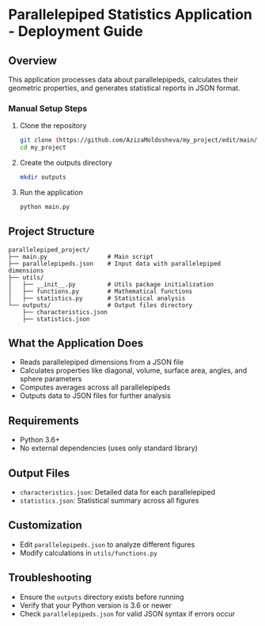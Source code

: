 # Parallelepiped Statistics Application - Deployment Guide

## Overview
This application processes data about parallelepipeds, calculates their geometric properties, and generates statistical reports in JSON format.

### Manual Setup Steps
1. Clone the repository
   ```bash
   git clone (https://github.com/AzizaMoldosheva/my_project/edit/main/README.md)
   cd my_project

   ```

2. Create the outputs directory
   ```bash
   mkdir outputs
   ```

3. Run the application
   ```bash
   python main.py
   ```

## Project Structure
```
parallelepiped_project/
├── main.py                 # Main script
├── parallelepipeds.json    # Input data with parallelepiped dimensions
├── utils/
│   ├── __init__.py         # Utils package initialization
│   ├── functions.py        # Mathematical functions
│   ├── statistics.py       # Statistical analysis
└── outputs/                # Output files directory
    ├── characteristics.json
    ├── statistics.json
```

## What the Application Does
- Reads parallelepiped dimensions from a JSON file
- Calculates properties like diagonal, volume, surface area, angles, and sphere parameters
- Computes averages across all parallelepipeds
- Outputs data to JSON files for further analysis

## Requirements
- Python 3.6+
- No external dependencies (uses only standard library)

## Output Files
- `characteristics.json`: Detailed data for each parallelepiped
- `statistics.json`: Statistical summary across all figures

## Customization
- Edit `parallelepipeds.json` to analyze different figures
- Modify calculations in `utils/functions.py`

## Troubleshooting
- Ensure the `outputs` directory exists before running
- Verify that your Python version is 3.6 or newer
- Check `parallelepipeds.json` for valid JSON syntax if errors occur


